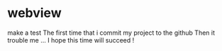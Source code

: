 webview
=======

make a test
The first time that i commit my project to the github 
Then it trouble me ...
I hope this time will succeed !
